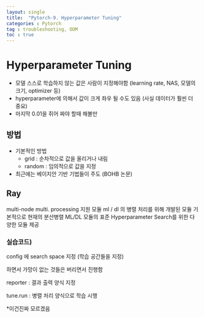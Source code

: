 ```yaml
---
layout: single
title:  "Pytorch-9. Hyperparameter Tuning"
categories : Pytorch
tag : troubleshooting, OOM
toc : true
---
```



# Hyperparameter Tuning

+ 모델 스스로 학습하지 않는 값은 사람이 지정해야함
(learning rate, NAS, 모델의 크기, optimizer 등)
+ hyperparameter에 의해서 값이 크게 좌우 될 수도 있음
(사실 데이터가 훨씬 더 중요)
+ 마지막 0.01을 쥐어 짜야 할때 해볼만 


## 방법
+ 기본적인 방법 
	+ grid : 순차적으로 값을 올리거나 내림
	+ random : 임의적으로 값을 지정
+ 최근에는 베이지안 기반 기법들이 주도 (BOHB 논문)

## Ray
multi-node multi. processing 지원 모듈
ml / dl 의 병렬 처리를 위해 개발된 모듈
기본적으로 현재의 분산병렬 ML/DL 모듈의 표준
Hyperparameter Search를 위한 다양한 모듈 제공


### 실습코드)
config 에 search space 지정 (학습 공간들을 지정)

하면서 가망이 없는 것들은 버리면서 진행함


reporter : 결과 출력 양식 지정

tune.run : 병렬 처리 양식으로 학습 시행

*이건진짜 모르겠음